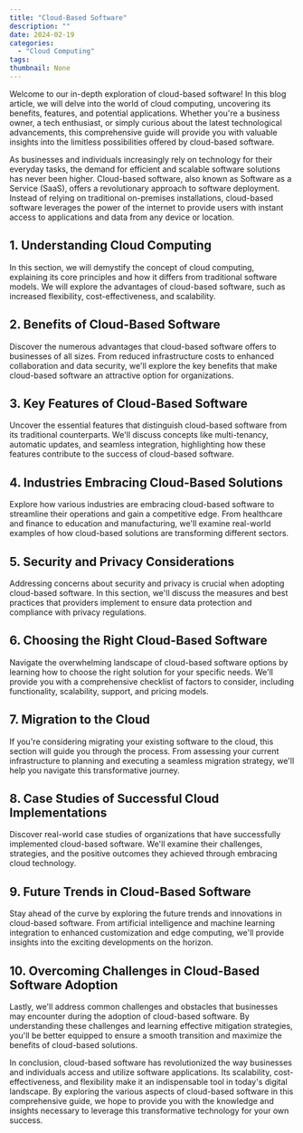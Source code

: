 ```yaml
---
title: "Cloud-Based Software"
description: ""
date: 2024-02-19
categories:
  - "Cloud Computing"
tags:
thumbnail: None
---
```


<p>Welcome to our in-depth exploration of cloud-based software! In this blog article, we will delve into the world of cloud computing, uncovering its benefits, features, and potential applications. Whether you're a business owner, a tech enthusiast, or simply curious about the latest technological advancements, this comprehensive guide will provide you with valuable insights into the limitless possibilities offered by cloud-based software.</p>

<p>As businesses and individuals increasingly rely on technology for their everyday tasks, the demand for efficient and scalable software solutions has never been higher. Cloud-based software, also known as Software as a Service (SaaS), offers a revolutionary approach to software deployment. Instead of relying on traditional on-premises installations, cloud-based software leverages the power of the internet to provide users with instant access to applications and data from any device or location.</p>

<h2>1. Understanding Cloud Computing</h2>
<p>In this section, we will demystify the concept of cloud computing, explaining its core principles and how it differs from traditional software models. We will explore the advantages of cloud-based software, such as increased flexibility, cost-effectiveness, and scalability.</p>

<h2>2. Benefits of Cloud-Based Software</h2>
<p>Discover the numerous advantages that cloud-based software offers to businesses of all sizes. From reduced infrastructure costs to enhanced collaboration and data security, we'll explore the key benefits that make cloud-based software an attractive option for organizations.</p>

<h2>3. Key Features of Cloud-Based Software</h2>
<p>Uncover the essential features that distinguish cloud-based software from its traditional counterparts. We'll discuss concepts like multi-tenancy, automatic updates, and seamless integration, highlighting how these features contribute to the success of cloud-based software.</p>

<h2>4. Industries Embracing Cloud-Based Solutions</h2>
<p>Explore how various industries are embracing cloud-based software to streamline their operations and gain a competitive edge. From healthcare and finance to education and manufacturing, we'll examine real-world examples of how cloud-based solutions are transforming different sectors.</p>

<h2>5. Security and Privacy Considerations</h2>
<p>Addressing concerns about security and privacy is crucial when adopting cloud-based software. In this section, we'll discuss the measures and best practices that providers implement to ensure data protection and compliance with privacy regulations.</p>

<h2>6. Choosing the Right Cloud-Based Software</h2>
<p>Navigate the overwhelming landscape of cloud-based software options by learning how to choose the right solution for your specific needs. We'll provide you with a comprehensive checklist of factors to consider, including functionality, scalability, support, and pricing models.</p>

<h2>7. Migration to the Cloud</h2>
<p>If you're considering migrating your existing software to the cloud, this section will guide you through the process. From assessing your current infrastructure to planning and executing a seamless migration strategy, we'll help you navigate this transformative journey.</p>

<h2>8. Case Studies of Successful Cloud Implementations</h2>
<p>Discover real-world case studies of organizations that have successfully implemented cloud-based software. We'll examine their challenges, strategies, and the positive outcomes they achieved through embracing cloud technology.</p>

<h2>9. Future Trends in Cloud-Based Software</h2>
<p>Stay ahead of the curve by exploring the future trends and innovations in cloud-based software. From artificial intelligence and machine learning integration to enhanced customization and edge computing, we'll provide insights into the exciting developments on the horizon.</p>

<h2>10. Overcoming Challenges in Cloud-Based Software Adoption</h2>
<p>Lastly, we'll address common challenges and obstacles that businesses may encounter during the adoption of cloud-based software. By understanding these challenges and learning effective mitigation strategies, you'll be better equipped to ensure a smooth transition and maximize the benefits of cloud-based solutions.</p>

<p>In conclusion, cloud-based software has revolutionized the way businesses and individuals access and utilize software applications. Its scalability, cost-effectiveness, and flexibility make it an indispensable tool in today's digital landscape. By exploring the various aspects of cloud-based software in this comprehensive guide, we hope to provide you with the knowledge and insights necessary to leverage this transformative technology for your own success.</p>